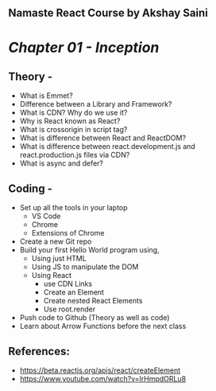 ## Namaste React Course by Akshay Saini

# _Chapter 01 - Inception_

## Theory -

- What is Emmet?
- Difference between a Library and Framework?
- What is CDN? Why do we use it?
- Why is React known as React?
- What is crossorigin in script tag?
- What is difference between React and ReactDOM?
- What is difference between react.development.js and react.production.js files via CDN?
- What is async and defer?

## Coding -

- Set up all the tools in your laptop
  - VS Code
  - Chrome
  - Extensions of Chrome
- Create a new Git repo
- Build your first Hello World program using,
  - Using just HTML
  - Using JS to manipulate the DOM
  - Using React
    - use CDN Links
    - Create an Element
    - Create nested React Elements
    - Use root.render
- Push code to Github (Theory as well as code)
- Learn about Arrow Functions before the next class

## References:

- https://beta.reactjs.org/apis/react/createElement
- https://www.youtube.com/watch?v=IrHmpdORLu8
